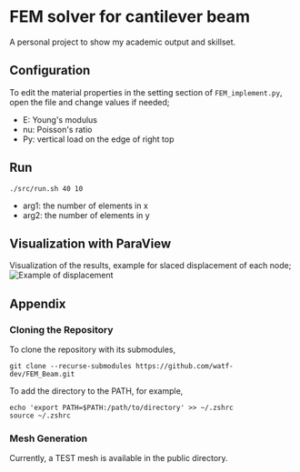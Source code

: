 # FEM solver for cantilever beam
A personal project to show my academic output and skillset.

## Configuration
To edit the material properties in the setting section of `FEM_implement.py`, open the file and change values if needed;
- E: Young's modulus
- nu: Poisson's ratio
- Py: vertical load on the edge of right top

## Run
```
./src/run.sh 40 10
```
- arg1: the number of elements in x
- arg2: the number of elements in y

## Visualization with ParaView
Visualization of the results, example for slaced displacement of each node;
![Example of displacement](figs/pic1.png)

## Appendix
### Cloning the Repository
To clone the repository with its submodules,
```
git clone --recurse-submodules https://github.com/watf-dev/FEM_Beam.git
```
To add the directory to the PATH, for example,
```
echo 'export PATH=$PATH:/path/to/directory' >> ~/.zshrc
source ~/.zshrc
```

### Mesh Generation
Currently, a TEST mesh is available in the public directory.


